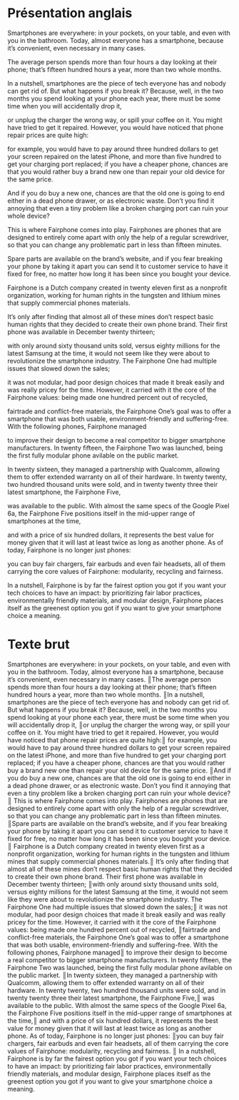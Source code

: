 # Présentation anglais
Smartphones are everywhere: in your pockets, on your table, and even with you in the bathroom. Today, almost everyone has a smartphone, because it’s convenient, even necessary in many cases.

  

The average person spends more than four hours a day looking at their phone; that’s fifteen hundred hours a year, more than two whole months.

  

In a nutshell, smartphones are the piece of tech everyone has and nobody can get rid of. But what happens if you break it? Because, well, in the two months you spend looking at your phone each year, there must be some time when you will accidentally drop it,

  

or unplug the charger the wrong way, or spill your coffee on it. You might have tried to get it repaired. However, you would have noticed that phone repair prices are quite high:

  

for example, you would have to pay around three hundred dollars to get your screen repaired on the latest iPhone, and more than five hundred to get your charging port replaced; if you have a cheaper phone, chances are that you would rather buy a brand new one than repair your old device for the same price.

  

And if you do buy a new one, chances are that the old one is going to end either in a dead phone drawer, or as electronic waste. Don’t you find it annoying that even a tiny problem like a broken charging port can ruin your whole device?

  

This is where Fairphone comes into play. Fairphones are phones that are designed to entirely come apart with only the help of a regular screwdriver, so that you can change any problematic part in less than fifteen minutes.

  

Spare parts are available on the brand’s website, and if you fear breaking your phone by taking it apart you can send it to customer service to have it fixed for free, no matter how long it has been since you bought your device.

  

Fairphone is a Dutch company created in twenty eleven first as a nonprofit organization, working for human rights in the tungsten and lithium mines that supply commercial phones materials.

  

It’s only after finding that almost all of these mines don’t respect basic human rights that they decided to create their own phone brand. Their first phone was available in December twenty thirteen;

  

with only around sixty thousand units sold, versus eighty millions for the latest Samsung at the time, it would not seem like they were about to revolutionize the smartphone industry. The Fairphone One had multiple issues that slowed down the sales;

  

it was not modular, had poor design choices that made it break easily and was really pricey for the time. However, it carried with it the core of the Fairphone values: being made one hundred percent out of recycled,

  

fairtrade and conflict-free materials, the Fairphone One’s goal was to offer a smartphone that was both usable, environment-friendly and suffering-free. With the following phones, Fairphone managed

  

to improve their design to become a real competitor to bigger smartphone manufacturers. In twenty fifteen, the Fairphone Two was launched, being the first fully modular phone avilable on the public market.

  

In twenty sixteen, they managed a partnership with Qualcomm, allowing them to offer extended warranty on all of their hardware. In twenty twenty, two hundred thousand units were sold, and in twenty twenty three their latest smartphone, the Fairphone Five,

  

was available to the public. With almost the same specs of the Google Pixel 6a, the Fairphone Five positions itself in the mid-upper range of smartphones at the time,

  

and with a price of six hundred dollars, it represents the best value for money given that it will last at least twice as long as another phone. As of today, Fairphone is no longer just phones:

  

you can buy fair chargers, fair earbuds and even fair headsets, all of them carrying the core values of Fairphone: modularity, recycling and fairness.

  

In a nutshell, Fairphone is by far the fairest option you got if you want your tech choices to have an impact: by prioritizing fair labor practices, environmentally friendly materials, and modular design, Fairphone places itself as the greenest option you got if you want to give your smartphone choice a meaning.

# Texte brut
Smartphones are everywhere: in your pockets, on your table, and even with you in the bathroom. Today, almost everyone has a smartphone, because it’s convenient, even necessary in many cases. ║The average person spends more than four hours a day looking at their phone; that’s fifteen hundred hours a year, more than two whole months. ║In a nutshell, smartphones are the piece of tech everyone has and nobody can get rid of. But what happens if you break it? Because, well, in the two months you spend looking at your phone each year, there must be some time when you will accidentally drop it, ║or unplug the charger the wrong way, or spill your coffee on it. You might have tried to get it repaired. However, you would have noticed that phone repair prices are quite high:║ for example, you would have to pay around three hundred dollars to get your screen repaired on the latest iPhone, and more than five hundred to get your charging port replaced; if you have a cheaper phone, chances are that you would rather buy a brand new one than repair your old device for the same price. ║And if you do buy a new one, chances are that the old one is going to end either in a dead phone drawer, or as electronic waste. Don’t you find it annoying that even a tiny problem like a broken charging port can ruin your whole device? ║
This is where Fairphone comes into play. Fairphones are phones that are designed to entirely come apart with only the help of a regular screwdriver, so that you can change any problematic part in less than fifteen minutes. ║Spare parts are available on the brand’s website, and if you fear breaking your phone by taking it apart you can send it to customer service to have it fixed for free, no matter how long it has been since you bought your device. ║ Fairphone is a Dutch company created in twenty eleven first as a nonprofit organization, working for human rights in the tungsten and lithium mines that supply commercial phones materials.║ It’s only after finding that almost all of these mines don’t respect basic human rights that they decided to create their own phone brand. Their first phone was available in December twenty thirteen; ║with only around sixty thousand units sold, versus eighty millions for the latest Samsung at the time, it would not seem like they were about to revolutionize the smartphone industry. The Fairphone One had multiple issues that slowed down the sales;║ it was not modular, had poor design choices that made it break easily and was really pricey for the time. However, it carried with it the core of the Fairphone values: being made one hundred percent out of recycled, ║fairtrade and conflict-free materials, the Fairphone One’s goal was to offer a smartphone that was both usable, environment-friendly and suffering-free. With the following phones, Fairphone managed║ to improve their design to become a real competitor to bigger smartphone manufacturers. In twenty fifteen, the Fairphone Two was launched, being the first fully modular phone avilable on the public market. ║In twenty sixteen, they managed a partnership with Qualcomm, allowing them to offer extended warranty on all of their hardware. In twenty twenty, two hundred thousand units were sold, and in twenty twenty three their latest smartphone, the Fairphone Five,║ was available to the public. With almost the same specs of the Google Pixel 6a, the Fairphone Five positions itself in the mid-upper range of smartphones at the time,║ and with a price of six hundred dollars, it represents the best value for money given that it will last at least twice as long as another phone. As of today, Fairphone is no longer just phones: ║you can buy fair chargers, fair earbuds and even fair headsets, all of them carrying the core values of Fairphone: modularity, recycling and fairness. ║ In a nutshell, Fairphone is by far the fairest option you got if you want your tech choices to have an impact: by prioritizing fair labor practices, environmentally friendly materials, and modular design, Fairphone places itself as the greenest option you got if you want to give your smartphone choice a meaning.